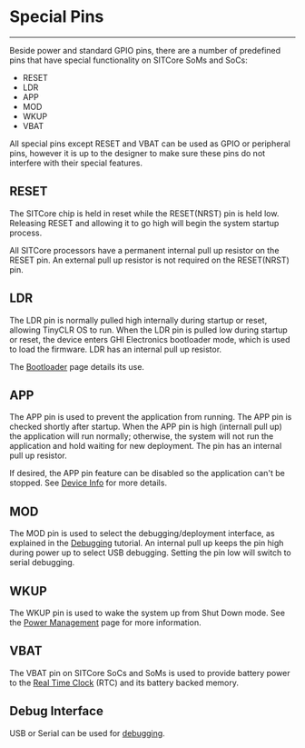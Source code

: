 # Special Pins
---

Beside power and standard GPIO pins, there are a number of predefined pins that have special functionality on SITCore SoMs and SoCs: 
* RESET
* LDR
* APP
* MOD
* WKUP
* VBAT

All special pins except RESET and VBAT can be used as GPIO or peripheral pins, however it is up to the designer to make sure these pins do not interfere with their special features.

## RESET

The SITCore chip is held in reset while the RESET(NRST) pin is held low. Releasing RESET and allowing it to go high will begin the system startup process.

All SITCore processors have a permanent internal pull up resistor on the RESET pin. An external pull up resistor is not required on the RESET(NRST) pin.

## LDR

The LDR pin is normally pulled high internally during startup or reset, allowing TinyCLR OS to run. When the LDR pin is pulled low during startup or reset, the device enters GHI Electronics bootloader mode, which is used to load the firmware. LDR has an internal pull up resistor.

The [Bootloader](bootloader.md) page details its use.

## APP

The APP pin is used to prevent the application from running. The APP pin is checked shortly after startup. When the APP pin is high (internall pull up) the application will run normally; otherwise, the system will not run the application and hold waiting for new deployment. The pin has an internal pull up resistor.

If desired, the APP pin feature can be disabled so the application can't be stopped. See [Device Info](tutorials/device-info.md) for more details.

## MOD

The MOD pin is used to select the debugging/deployment interface, as explained in the [Debugging](tutorials/debugging.md) tutorial. An internal pull up keeps the pin high during power up to select USB debugging. Setting the pin low will switch to serial debugging.

## WKUP

The WKUP pin is used to wake the system up from Shut Down mode. See the [Power Management](tutorials/power-management.md) page for more information.

## VBAT

The VBAT pin on SITCore SoCs and SoMs is used to provide battery power to the [Real Time Clock](tutorials/real-time-clock.md) (RTC) and its battery backed memory.

## Debug Interface

USB or Serial can be used for [debugging](tutorials/debugging.md).
